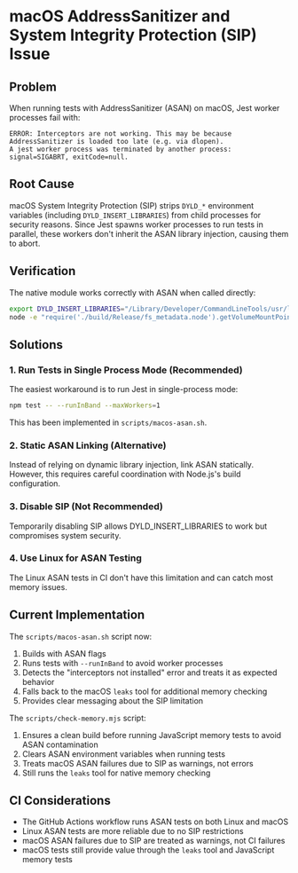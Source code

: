 # macOS AddressSanitizer and System Integrity Protection (SIP) Issue

## Problem

When running tests with AddressSanitizer (ASAN) on macOS, Jest worker processes fail with:

```
ERROR: Interceptors are not working. This may be because AddressSanitizer is loaded too late (e.g. via dlopen).
A jest worker process was terminated by another process: signal=SIGABRT, exitCode=null.
```

## Root Cause

macOS System Integrity Protection (SIP) strips `DYLD_*` environment variables (including `DYLD_INSERT_LIBRARIES`) from child processes for security reasons. Since Jest spawns worker processes to run tests in parallel, these workers don't inherit the ASAN library injection, causing them to abort.

## Verification

The native module works correctly with ASAN when called directly:
```bash
export DYLD_INSERT_LIBRARIES="/Library/Developer/CommandLineTools/usr/lib/clang/17/lib/darwin/libclang_rt.asan_osx_dynamic.dylib"
node -e "require('./build/Release/fs_metadata.node').getVolumeMountPoints().then(console.log)"
```

## Solutions

### 1. Run Tests in Single Process Mode (Recommended)

The easiest workaround is to run Jest in single-process mode:

```bash
npm test -- --runInBand --maxWorkers=1
```

This has been implemented in `scripts/macos-asan.sh`.

### 2. Static ASAN Linking (Alternative)

Instead of relying on dynamic library injection, link ASAN statically. However, this requires careful coordination with Node.js's build configuration.

### 3. Disable SIP (Not Recommended)

Temporarily disabling SIP allows DYLD_INSERT_LIBRARIES to work but compromises system security.

### 4. Use Linux for ASAN Testing

The Linux ASAN tests in CI don't have this limitation and can catch most memory issues.

## Current Implementation

The `scripts/macos-asan.sh` script now:
1. Builds with ASAN flags
2. Runs tests with `--runInBand` to avoid worker processes
3. Detects the "interceptors not installed" error and treats it as expected behavior
4. Falls back to the macOS `leaks` tool for additional memory checking
5. Provides clear messaging about the SIP limitation

The `scripts/check-memory.mjs` script:
1. Ensures a clean build before running JavaScript memory tests to avoid ASAN contamination
2. Clears ASAN environment variables when running tests
3. Treats macOS ASAN failures due to SIP as warnings, not errors
4. Still runs the `leaks` tool for native memory checking

## CI Considerations

- The GitHub Actions workflow runs ASAN tests on both Linux and macOS
- Linux ASAN tests are more reliable due to no SIP restrictions
- macOS ASAN failures due to SIP are treated as warnings, not CI failures
- macOS tests still provide value through the `leaks` tool and JavaScript memory tests